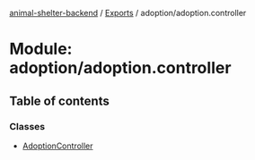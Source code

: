 [animal-shelter-backend](../README.md) / [Exports](../modules.md) / adoption/adoption.controller

# Module: adoption/adoption.controller

## Table of contents

### Classes

- [AdoptionController](../classes/adoption_adoption_controller.AdoptionController.md)
